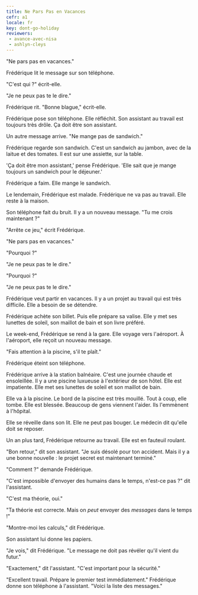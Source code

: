 ```yaml
---
title: Ne Pars Pas en Vacances
cefr: a1
locale: fr
key: dont-go-holiday
reviewers:
 - avance-avec-nisa
 - ashlyn-cleys
---
```


"Ne pars pas en vacances."

Frédérique lit le message sur son téléphone.

"C'est qui ?" écrit-elle.

"Je ne peux pas te le dire."

Frédérique rit. "Bonne blague," écrit-elle.

Frédérique pose son téléphone. Elle réfléchit. Son assistant au travail est toujours très drôle. Ça doit être son assistant.

Un autre message arrive. "Ne mange pas de sandwich."

Frédérique regarde son sandwich. C'est un sandwich au jambon, avec de la laitue et des tomates. Il est sur une assiette, sur la table.

'Ça doit être mon assistant,' pense Frédérique. 'Elle sait que je mange toujours un sandwich pour le déjeuner.'

Frédérique a faim. Elle mange le sandwich.

Le lendemain, Frédérique est malade. Frédérique ne va pas au travail. Elle reste à la maison.

Son téléphone fait du bruit. Il y a un nouveau message. "Tu me crois maintenant ?"

"Arrête ce jeu," écrit Frédérique.

"Ne pars pas en vacances."

"Pourquoi ?"

"Je ne peux pas te le dire."

"Pourquoi ?"

"Je ne peux pas te le dire."

Frédérique veut partir en vacances. Il y a un projet au travail qui est très difficile. Elle a besoin de se détendre.

Frédérique achète son billet. Puis elle prépare sa valise. Elle y met ses lunettes de soleil, son maillot de bain et son livre préféré.

Le week-end, Frédérique se rend à la gare. Elle voyage vers l'aéroport. À l'aéroport, elle reçoit un nouveau message.

"Fais attention à la piscine, s'il te plaît."

Frédérique éteint son téléphone.

Frédérique arrive à la station balnéaire. C'est une journée chaude et ensoleillée. Il y a une piscine luxueuse à l'extérieur de son hôtel. Elle est impatiente. Elle met ses lunettes de soleil et son maillot de bain.

Elle va à la piscine. Le bord de la piscine est très mouillé. Tout à coup, elle tombe. Elle est blessée. Beaucoup de gens viennent l'aider. Ils l'emmènent à l'hôpital.

Elle se réveille dans son lit. Elle ne peut pas bouger. Le médecin dit qu'elle doit se reposer.

Un an plus tard, Frédérique retourne au travail. Elle est en fauteuil roulant.

"Bon retour," dit son assistant. "Je suis désolé pour ton accident. Mais il y a une bonne nouvelle : le projet secret est maintenant terminé."

"Comment ?" demande Frédérique.

"C'est impossible d'envoyer des humains dans le temps, n'est-ce pas ?" dit l'assistant.

"C'est ma théorie, oui."

"Ta théorie est correcte. Mais on *peut* envoyer des *messages* dans le temps !"

"Montre-moi les calculs," dit Frédérique.

Son assistant lui donne les papiers.

"Je vois," dit Frédérique. "Le message ne doit pas révéler qu'il vient du futur."

"Exactement," dit l'assistant. "C'est important pour la sécurité."

"Excellent travail. Prépare le premier test immédiatement." Frédérique donne son téléphone à l'assistant. "Voici la liste des messages."